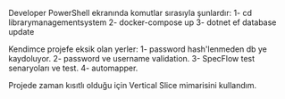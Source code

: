 
Developer PowerShell ekranında komutlar sırasıyla şunlardır:
1- cd librarymanagementsystem
2- docker-compose up
3- dotnet ef database update


Kendimce projefe eksik olan yerler:
1- password hash'lenmeden db ye kaydoluyor.
2- password ve username validation.
3- SpecFlow test senaryoları ve test.
4- automapper.

Projede zaman kısıtlı olduğu için Vertical Slice mimarisini kullandım.
